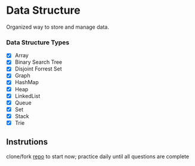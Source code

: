 # Data Structure
Organized way to store and manage data.

### Data Structure Types
- [x] Array
- [x] Binary Search Tree
- [x] Disjoint Forrest Set
- [x] Graph
- [x] HashMap
- [x] Heap
- [x] LinkedList
- [x] Queue
- [x] Set
- [x] Stack
- [x] Trie

## Instrutions
clone/fork [repo](https://github.com/coderzparadise/DataStructure.git) to start now; practice daily until all questions are complete

